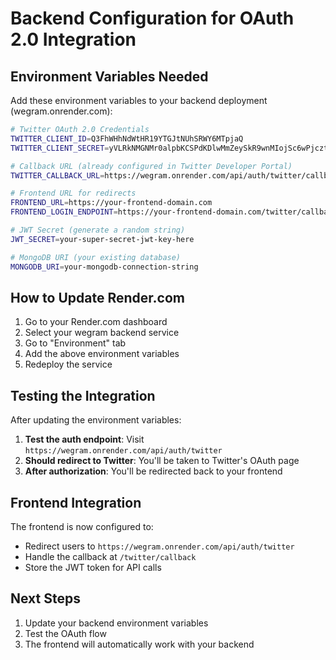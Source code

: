 # Backend Configuration for OAuth 2.0 Integration

## Environment Variables Needed

Add these environment variables to your backend deployment (wegram.onrender.com):

```bash
# Twitter OAuth 2.0 Credentials
TWITTER_CLIENT_ID=Q3FhWHhNdWtHR19YTGJtNUhSRWY6MTpjaQ
TWITTER_CLIENT_SECRET=yVLRkNMGNMr0alpbKCSPdKDlwMmZeySkR9wnMIojSc6wPjcztI

# Callback URL (already configured in Twitter Developer Portal)
TWITTER_CALLBACK_URL=https://wegram.onrender.com/api/auth/twitter/callback

# Frontend URL for redirects
FRONTEND_URL=https://your-frontend-domain.com
FRONTEND_LOGIN_ENDPOINT=https://your-frontend-domain.com/twitter/callback

# JWT Secret (generate a random string)
JWT_SECRET=your-super-secret-jwt-key-here

# MongoDB URI (your existing database)
MONGODB_URI=your-mongodb-connection-string
```

## How to Update Render.com

1. Go to your Render.com dashboard
2. Select your wegram backend service
3. Go to "Environment" tab
4. Add the above environment variables
5. Redeploy the service

## Testing the Integration

After updating the environment variables:

1. **Test the auth endpoint**: Visit `https://wegram.onrender.com/api/auth/twitter`
2. **Should redirect to Twitter**: You'll be taken to Twitter's OAuth page
3. **After authorization**: You'll be redirected back to your frontend

## Frontend Integration

The frontend is now configured to:
- Redirect users to `https://wegram.onrender.com/api/auth/twitter`
- Handle the callback at `/twitter/callback`
- Store the JWT token for API calls

## Next Steps

1. Update your backend environment variables
2. Test the OAuth flow
3. The frontend will automatically work with your backend
